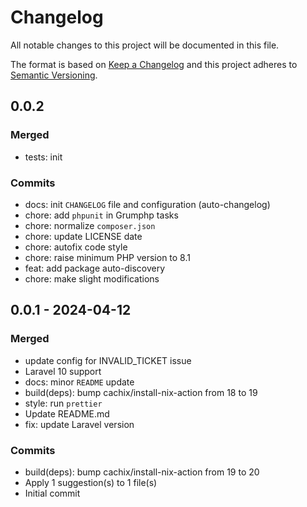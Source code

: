 # Changelog

All notable changes to this project will be documented in this file.

The format is based on [Keep a Changelog](https://keepachangelog.com/en/1.0.0/)
and this project adheres to [Semantic Versioning](https://semver.org/spec/v2.0.0.html).

## 0.0.2

### Merged

- tests: init 

### Commits

- docs: init `CHANGELOG` file and configuration (auto-changelog) 
- chore: add `phpunit` in Grumphp tasks 
- chore: normalize `composer.json` 
- chore: update LICENSE date 
- chore: autofix code style 
- chore: raise minimum PHP version to 8.1 
- feat: add package auto-discovery 
- chore: make slight modifications 

## 0.0.1 - 2024-04-12

### Merged

- update config for INVALID_TICKET issue 
- Laravel 10 support 
- docs: minor `README` update 
- build(deps): bump cachix/install-nix-action from 18 to 19 
- style: run `prettier` 
- Update README.md 
- fix: update Laravel version 

### Commits

- build(deps): bump cachix/install-nix-action from 19 to 20 
- Apply 1 suggestion(s) to 1 file(s) 
- Initial commit 
